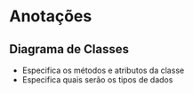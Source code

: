 # Anotações


## Diagrama de Classes

- Especifica os métodos e atributos da classe
- Especifica quais serão os tipos de dados